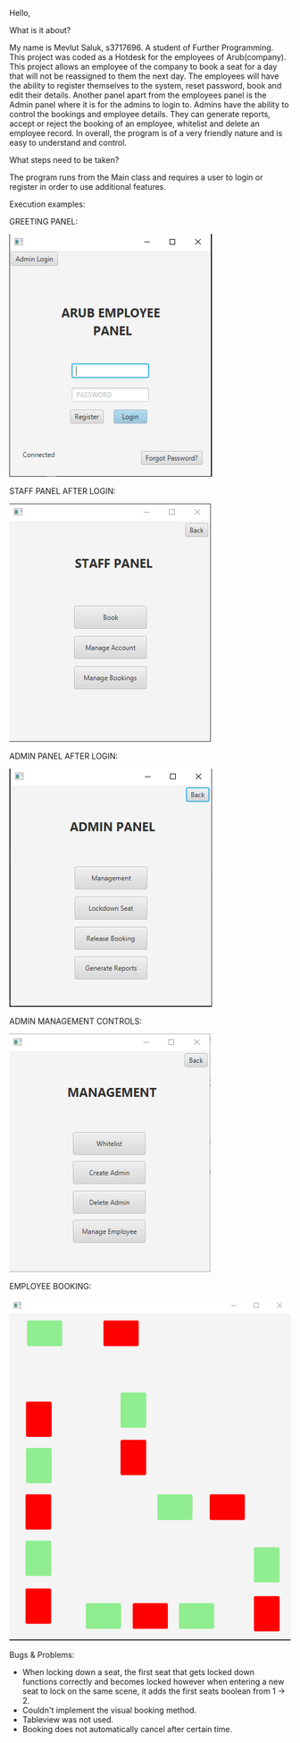 Hello,

What is it about?

My name is Mevlut Saluk, s3717696. A student of Further Programming. This project was coded as a Hotdesk for the employees of 
Arub(company). This project allows an employee of the company to book a seat for a day that will
not be reassigned to them the next day. The employees will have the ability to register 
themselves to the system, reset password, book and edit their details. Another panel apart from
the employees panel is the Admin panel where it is for the admins to login to. Admins have
the ability to control the bookings and employee details. They can generate reports, accept or reject
the booking of an employee, whitelist and delete an employee record. In overall, the program is of a very friendly nature and is easy to understand and control.

What steps need to be taken?

The program runs from the Main class and requires a user to login or register in order
to use additional features.

Execution examples:

GREETING PANEL:

![img_1.png](img_1.png)

STAFF PANEL AFTER LOGIN:

![img.png](img.png)

ADMIN PANEL AFTER LOGIN:
    
![img_2.png](img_2.png)

ADMIN MANAGEMENT CONTROLS:

![img_3.png](img_3.png)

EMPLOYEE BOOKING:

![img_4.png](img_4.png)

Bugs & Problems:

- When locking down a seat, the first seat that gets locked down
functions correctly and becomes locked however when entering a new
  seat to lock on the same scene, it adds the first seats boolean from
  1 -> 2.
- Couldn't implement the visual booking method.
- Tableview was not used.
- Booking does not automatically cancel after certain time.